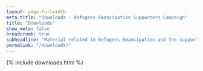 ```yaml
---
layout: page-fullwidth
meta_title: "Downloads - Refugees Emancipation Supporters Campaign"
title: "Downloads"
show_meta: false
breadcrumb: true
subheadline: "Material related to Refugees Emancipation and the support campaign"
permalink: "/downloads/"
---
```


{% include downloads.html %}
